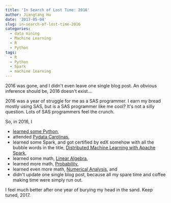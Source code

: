 ```yaml
---
title: 'In Search of Lost Time: 2016'
author: Jiangtang Hu
date: '2017-05-04'
slug: in-search-of-lost-time-2016
categories:
  - data mining
  - Machine Learning
  - R
  - Python
tags:
  - R
  - Python
  - Spark
  - machine learning
---
```


2016 was gone, and I didn't even leave one single blog post. An obvious inference should be, 2016 doesn't exist...

2016 was a year of struggle for me as a SAS programmer. I earn my bread mostly using SAS, but is a SAS programmer like me cool? It's not a silly question. Lots of SAS programmers feel the crunch.

So, in 2016, I 

* [learned some Python](https://github.com/Jiangtang/Homer-networkX),
* attended [Pydata Carolinas](https://pydata.org/carolinas2016/),
* learned some Spark, and got certified by edX somehow with all the bubble words in the title, [Distributed Machine Learning with Apache Spark](https://courses.edx.org/certificates/85c0f27c305b49abafee8da0005191a1),
* learned some math, [Linear Algebra](http://math.mit.edu/~gs/linearalgebra/),
* learned more math, [Probability](https://projects.iq.harvard.edu/stat110/youtube), 
* learned even more math, [Numerical Analysis](http://www4.ncsu.edu/~ctk/ma580.html), and
* didn't update one single blog post, because all my spare time and coffee making time were simply run out.

I feel much better after one year of burying my head in the sand. Keep tuned, 2017.